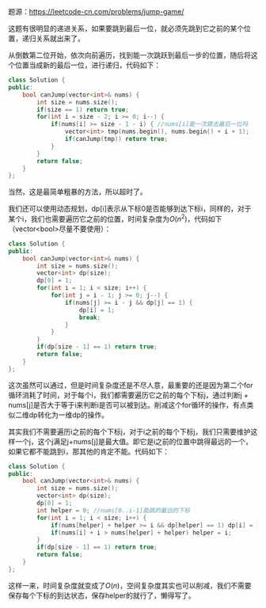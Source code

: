 题源：https://leetcode-cn.com/problems/jump-game/

这题有很明显的递进关系，如果要跳到最后一位，就必须先跳到它之前的某个位置，递归关系就出来了。

从倒数第二位开始，依次向前遍历，找到能一次跳跃到最后一步的位置，随后将这个位置当成新的最后一位，进行递归，代码如下：

```c++
class Solution {
public:
    bool canJump(vector<int>& nums) {
        int size = nums.size();
        if(size == 1) return true;
        for(int i = size - 2; i >= 0; i--) {
            if(nums[i] >= size - 1 - i) { //nums[i]能一次跳去最后一位吗
                vector<int> tmp(nums.begin(), nums.begin() + i + 1);
                if(canJump(tmp)) return true;
            }
        }
        return false;
    }
};
```

当然，这是最简单粗暴的方法，所以超时了。

我们还可以使用动态规划，dp[i]表示从下标0是否能够到达下标i，同样的，对于某个i，我们也需要遍历它之前的位置，时间复杂度为$O(n^2)$，代码如下（vector\<bool>尽量不要使用）：

```c++
class Solution {
public:
    bool canJump(vector<int>& nums) {
        int size = nums.size();
        vector<int> dp(size);
        dp[0] = 1;
        for(int i = 1; i < size; i++) {
            for(int j = i - 1; j >= 0; j--) {
                if(nums[j] >= i - j && dp[j] == 1) {
                    dp[i] = 1;
                    break;
                }
            }
        }
        if(dp[size - 1] == 1) return true;
        return false;
    }
};
```

这次虽然可以通过，但是时间复杂度还是不尽人意，最重要的还是因为第二个for循环消耗了时间，对于每个i，我们都需要遍历它之前的每个下标j，通过判断j + nums[j]是否大于等于i来判断i是否可以被到达。削减这个for循环的操作，有点类似二维dp转化为一维dp的操作。

其实我们不需要遍历i之前的每个下标j，对于i之前的每个下标j，我们只需要维护这样一个j，这个j满足j+nums[j]是最大值。即它是i之前的位置中跳得最远的一个，如果它都不能跳到i，那其他的肯定不能。代码如下：

```c++
class Solution {
public:
    bool canJump(vector<int>& nums) {
        int size = nums.size();
        vector<int> dp(size);
        dp[0] = 1;
        int helper = 0; //nums[0..i-1]能跳的最远的下标
        for(int i = 1; i < size; i++) {
            if(nums[helper] + helper >= i && dp[helper] == 1) dp[i] = 1;
            if(nums[i] + i > nums[helper] + helper) helper = i;
        }
        if(dp[size - 1] == 1) return true;
        return false;
    }
};
```

这样一来，时间复杂度就变成了$O(n)$，空间复杂度其实也可以削减，我们不需要保存每个下标的到达状态，保存helper的就行了，懒得写了。